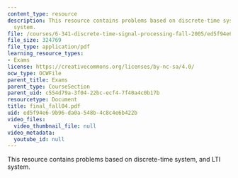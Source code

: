 ```yaml
---
content_type: resource
description: This resource contains problems based on discrete-time system, and LTI
  system.
file: /courses/6-341-discrete-time-signal-processing-fall-2005/ed5f94e69b96da0a548b4c8c4e6b422b_final_fall04.pdf
file_size: 324769
file_type: application/pdf
learning_resource_types:
- Exams
license: https://creativecommons.org/licenses/by-nc-sa/4.0/
ocw_type: OCWFile
parent_title: Exams
parent_type: CourseSection
parent_uid: c554d79a-3f04-22bc-ecf4-7f40a4c0b17b
resourcetype: Document
title: final_fall04.pdf
uid: ed5f94e6-9b96-da0a-548b-4c8c4e6b422b
video_files:
  video_thumbnail_file: null
video_metadata:
  youtube_id: null
---
```

This resource contains problems based on discrete-time system, and LTI system.